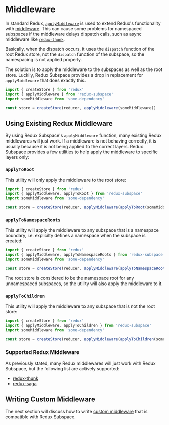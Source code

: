 # Middleware

In standard Redux, [`applyMiddleware`](http://redux.js.org/docs/api/applyMiddleware.html) is used to extend Redux's functionality with [middleware](http://redux.js.org/docs/advanced/Middleware.html). This can cause some problems for namespaced subspaces if the middleware delays dispatch calls, such as async middleware like [`redux-thunk`](https://github.com/reactjs/react-redux).

Basically, when the dispatch occurs, it uses the `dispatch` function of the root Redux store, not the `dispatch` function of the subspace, so the namespacing is not applied properly.

The solution is to apply the middleware to the subspaces as well as the root store. Luckily, Redux Subspace provides a drop in replacement for `applyMiddleware` that does exactly this.

```javascript
import { createStore } from 'redux'
import { applyMiddleware } from 'redux-subspace'
import someMiddleware from 'some-dependency'

const store = createStore(reducer, applyMiddleware(someMiddleware))
```

## Using Existing Redux Middleware

By using Redux Subspace's `applyMiddleware` function, many existing Redux middlewares will just work. If a middleware is not behaving correctly, it is usually because it is not being applied to the correct layers.  Redux Subspace provides a few utilities to help apply the middleware to specific layers only:

### `applyToRoot`

This utility will only apply the middleware to the root store:

```javascript
import { createStore } from 'redux'
import { applyMiddleware, applyToRoot } from 'redux-subspace'
import someMiddleware from 'some-dependency'

const store = createStore(reducer, applyMiddleware(applyToRoot(someMiddleware)))
```

### `applyToNamespaceRoots`

This utility will apply the middleware to any subspace that is a namespace boundary, i.e. explicilty defines a namespace when the subspace is created:

```javascript
import { createStore } from 'redux'
import { applyMiddleware, applyToNamespaceRoots } from 'redux-subspace'
import someMiddleware from 'some-dependency'

const store = createStore(reducer, applyMiddleware(applyToNamespaceRoots(someMiddleware)))
```

The root store is considered to be the namespace root for any unnamespaced subspaces, so the utility will also apply the middleware to it.

### `applyToChildren`

This utility will apply the middleware to any subspace that is not the root store:

```javascript
import { createStore } from 'redux'
import { applyMiddleware, applyToChildren } from 'redux-subspace'
import someMiddleware from 'some-dependency'

const store = createStore(reducer, applyMiddleware(applyToChildren(someMiddleware)))
```

### Supported Redux Middleware

As previously stated, many Redux middlewares will just work with Redux Subspace, but the following list are actively supported:

* [redux-thunk](/docs/advanced/middleware/redux-thunk.md)
* [redux-saga](/docs/advanced/middleware/redux-saga.md)

## Writing Custom Middleware

The next section will discuss how to write [custom middleware](/docs/advanced/middleware/CustomMiddleware.md) that is compatible with Redux Subspace.

